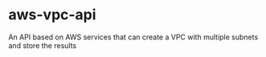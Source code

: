 # aws-vpc-api
An API based on AWS services that can create a VPC with multiple subnets and store the results
